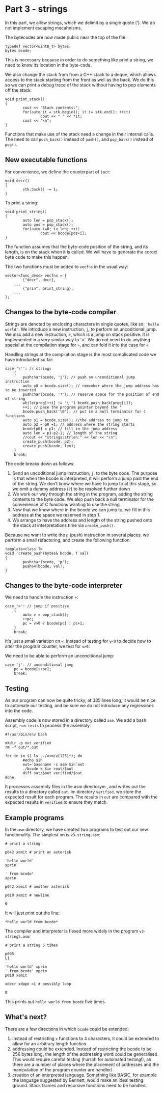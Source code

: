 # Part 3 - strings

In this part, we allow strings, which we delimit by a single quote ('). We do not implement escaping mecahnisms.



The bytecodes are now made public near the top of the file:
```
typedef vector<uint8_t> bytes;
bytes bcode; 
```
This is necessary because in order to do something like print a string, we need to know its location in the byte-code.

We also change the stack from from a C++ stack to a deque, which allows access to the stack starting from the front as well as the back. We do this so we can print a debug trace of the stack without having to pop elements off the stack:
```
void print_stack()
{
        cout << "Stack contents:";
        for(auto it = stk.begin(); it != stk.end(); ++it)
                cout << " " << *it;
        cout << "\n";
}
```
Functions that make use of the stack need a change in their internal calls. The need to call `push_back()` instead of `push()`, and `pop_back()` instead of `pop()`. 

## New executable functions


For convenience, we define the counterpart of `incr`:
```
void decr()
{
        stk.back() -= 1;
}
```

To print a string:
```
void print_string()
{
        auto len = pop_stack();
        auto pos = pop_stack();
        for(auto i=0; i< len; ++i)
                cout << bcode[pos+i];
}
```
The function assumes that the byte-code position of the string, and its length, is on the stack when it is called. We will have to generate the corect byte code to make this happen.

The two functions must be added to `vecfns` in the usual way:
```
vector<func_desc> vecfns = {
        {"decr", decr},
	...
        {"prin", print_string},
	...
};
```

## Changes to the byte-code compiler

Strings are denoted by enclosing characters in single quotes, like so: `'hello world'`. We introduce a new instruction, `j`, to perform an uncoditional jump. We also add a new instruction, `>`, which is a jump on stack positive. It is implemented in a very similar way to '<'. We do not need to do anything special at the compilation stage for `>`, and can fold it into the case for `<`.

Handling strings at the compilation stage is the most complicated code we have introducted so far:
```
case '\'': // strings
	{
		pushchar(bcode, 'j'); // push an unconditional jump instruction
		auto p0 = bcode.size(); // remember where the jump address has to be inserted
		pushchar(bcode, '?'); // reserve space for the position of end of string
		while(prog[++i] != '\'') bcode.push_back(prog[i]);
		++i; // pace the program pointer beyond the '
		bcode.push_back('\0'); // put in a null terminator for C functions
		auto p1 = bcode.size(); //the address to jump to
		auto p2 = p0 +1; // address where the string starts
		bcode[p0] = p1; // fill in the jump address
		auto len = p1-p2-1; // length of the string
		//cout << "strings:strlen:" << len << "\n";
		create_push(bcode, p2);
		create_push(bcode, len);
	}
	break;
```
The code breaks down as follows:
1. Send an uncoditional jump instruction, `j`, to the byte code. The purpose is that when the bcode is interpreted, it will perform a jump past the end of the string. We don't know where we have to jump to at this stage, so we omit a dummy address (`?`) to be resolved further down
2. We work our way through the string in the program, adding the string contents to the byte code. We also push back a null terminator for the convenience of C functions wanting to use the string
3. Now that we know where in the bcode we can jump to, we fill in this address at the space we reserved in step 1.
4. We arrange to have the address and length of the string pushed onto the stack at interpretations time via `create_push()`. 

Because we want to write the `p` (push) instruction in several places, we perform a small refactoring, and create the following function:
```
template<class T>
void  create_push(bytes& bcode, T val)
{
        pushchar(bcode, 'p');
        push64(bcode, val);
}
```

## Changes to the byte-code interpreter

We need to handle the instruction `>`:
```
case '>': // jump if positive
	{
		auto v = pop_stack();
		++pc;
		pc = v>0 ? bcode[pc] : pc+1;
	}
	break;
```
It's just a small variation on `<`. Instead of testing for `v<0` to decide how to alter the program counter, we test for `v>0`.

We need to be able to perform an unconditional jump:
```
case 'j': // unconditional jump
	pc = bcode[++pc];
	break;
```

## Testing

As our program can now be quite tricky, at 335 lines long, it would be nice to automate our testing, and be sure we do not introduce any regressions into the code. 

Assembly code is now stored in a directory called `asm`. We add a bash script, `run-tests`  to process the assembly:
```
#!/usr/bin/env bash

mkdir -p out verified
rm -f out/*.out

for in in $( ls ../asm/v[123]*); do
        #echo $in
        out=`basename -s asm $in`out
        ./bcode < $in >out/$out
        diff out/$out verified/$out
done
```

It processes assembly files in the asm directorym , and writes out the results to a directory called `out`. Im directory `verified`, we store the expected result for each program. The results in `out` are compared with the expected results in `verified` to ensure they match.


## Example programs

In the `asm` directory, we have created two programs to test out our new functionality. The simplest on is `v3-string.asm`:
```
# print a string

p042 xemit # print an asterisk

'hello world'
xprin

' from bcode'
xprin

p042 xemit # another asterisk

p010 xemit # newline

0
```
It will just print out the line:
```
*hello world from bcode*
```

The compiler and interpreter is flexed more widely in the program `v3-string5.asm`:
```
# print a string 5 times

p005
L1

'hello world' xprin
' from bcode' xprin
p010 xemit

xdecr xdupe >1 # possibly loop

0
```
This prints out `hello world from bcode` five times. 

## What's next?

There are a few directions in which `bcode` could be extended:
1. instead of restricting `x` functions to 4 characters, it could be extended to allow for an arbitrary length function
2. addressing could be extended. Instead of restricting the bcode to be 256 bytes long, the length of the addressing word could be generalised. This would require careful testing (hurrah for automated testing!), as there are a number of places where the placement of addresses and the manipulation of the program counter are handled
3. creation of an interpreted language. Something like BASIC, for example the language suggested by Bennett, would make an ideal testing ground. Stack frames and recursive functions need to be handled.


